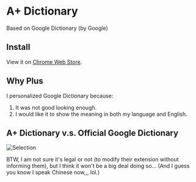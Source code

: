 # A+ Dictionary
Based on Google Dictionary (by Google)

## Install

View it on [Chrome Web Store](https://chrome.google.com/webstore/detail/a%20-dictionary/nbdnlnijofenjgknplpelkpmhikpangb).

## Why Plus

I personalized Google Dictionary because:

1. It was not good looking enough.
2. I would like it to show the meaning in both my language and English.

## A+ Dictionary v.s. Official Google Dictionary

![Selection](https://raw.github.com/vilic/google-dictionary-plus/master/screenshots/vs.png)

BTW, I am not sure it's legal or not (to modify their extension without informing them), but I think it won't be a big deal doing so... (And I guess you know I speak Chinese now,,, lol.)